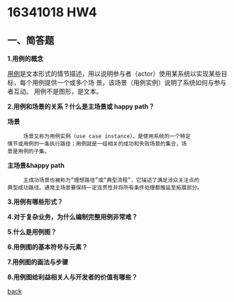 ﻿---
layout: default
---
# 16341018 HW4

## 一、简答题

 **1.用例的概念**
     
   [用例](https://en.wikipedia.org/wiki/Use_case)是文本形式的情节描述，用以说明参与者（actor）使用某系统以实现某些目标，每个用例提供一个或多个场
 景，该场景（用例实例）说明了系统如何与参与者互动。
   用例不是图形，是文本。


**2.用例和场景的关系？什么是主场景或 happy path？**
    
   **场景**
   
         场景又称为用例实例（use case instance），是使用系统的一个特定
    情节或用例的一条执行路径；用例就是一组相关的成功和失败场景的集合，场
    景是用例的子集。
  
   **主场景&happy path**
   
         主成功场景也被称为“理想路径”或“典型流程”，它描述了满足涉众关注点的
    典型成功路径。通常主场景要保持一定连贯性并将所有条件处理都推延至拓展部分。
           

**3.用例有哪些形式？**
　   
    
**4.对于复杂业务，为什么编制完整用例非常难？**

**5.什么是用例图？**

**6.用例图的基本符号与元素？**

**7.用例图的画法与步骤**

**8.用例图给利益相关人与开发者的价值有哪些？**

[back](./)

